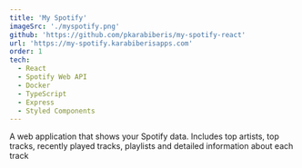 ```yaml
---
title: 'My Spotify'
imageSrc: './myspotify.png'
github: 'https://github.com/pkarabiberis/my-spotify-react'
url: 'https://my-spotify.karabiberisapps.com'
order: 1
tech:
  - React
  - Spotify Web API
  - Docker
  - TypeScript
  - Express
  - Styled Components
---
```


A web application that shows your Spotify data. Includes top artists, top tracks, recently played tracks, playlists and detailed information about each track
